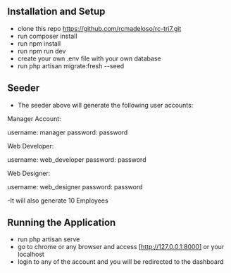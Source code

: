 
## Installation and Setup
- clone this repo https://github.com/rcmadeloso/rc-tri7.git
- run composer install
- run npm install
- run npm run dev
- create your own .env file with your own database
- run php artisan migrate:fresh --seed 


## Seeder
- The seeder above will generate the following user accounts:

Manager Account:

username: manager
password: password


Web Developer:

username: web_developer
password: password


Web Designer:

username: web_designer
password: password


-It will also generate 10 Employees


## Running the Application
- run php artisan serve
- go to chrome or any browser and access  [http://127.0.0.1:8000] or your localhost
- login to any of the account and you will be redirected to the dashboard